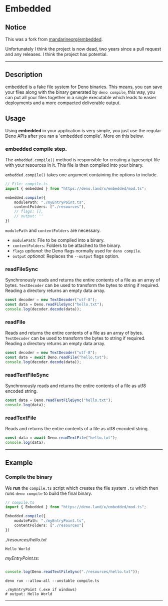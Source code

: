 <!-- # embedded
[![embedded CI](https://github.com/mandarineorg/embedded/workflows/Unit%20Tests/badge.svg)](https://github.com/mandarineorg/embedded)

<img src="https://www.mandarinets.org/assets/images/full-logo-simple.svg" width="180" height="180" />

A fake file system for [Deno](https://deno.land) binaries by [Mandarine](https://deno.land/x/mandarinets). -->



# Embedded

## Notice
This was a fork from [mandarineorg/embedded](https://github.com/mandarineorg/leaf). 

Unfortunately I think the project is now dead, two years since a pull request and any releases. I think the project has potential. 

------------

## Description
embedded is a fake file system for Deno binaries. This means, you can save your files along with the binary generated by `deno compile`, this way, you can put all your files together in a single executable which leads to easier deployments and a more compacted deliverable output.

## Usage
Using **embedded** in your application is very simple, you just use the regular Deno APIs after you ran a 'embedded compile'. More on this below.

### embedded compile step.
The `embedded.compile()` method is responsible for creating a typescript file with your resources in it. This file is then compiled into your binary.

`embedded.compile()` takes one argument containing the options to include.

```typescript
// File: compile.ts
import { embedded } from "https://deno.land/x/embedded/mod.ts";

embedded.compile({
    modulePath: "./myEntryPoint.ts",
    contentFolders: ["./resources"],
    // flags: [],
    // output: ''
})
```
`modulePath` and `contentFolders` are necessary.  

- `modulePath`: File to be compiled into a binary.
- `contentFolders`: Folders to be attached to the binary.
- `flags` *optional*: the Deno flags normally used for `deno compile`.
- `output` *optional*: Replaces the `--output` flags option.

### readFileSync
Synchronously reads and returns the entire contents of a file as an array of bytes. `TextDecoder` can be used to transform the bytes to string if required. Reading a directory returns an empty data array.

```typescript
const decoder = new TextDecoder("utf-8");
const data = Deno.readFileSync("hello.txt");
console.log(decoder.decode(data));
```

### readFile
Reads and returns the entire contents of a file as an array of bytes. `TextDecoder` can be used to transform the bytes to string if required. Reading a directory returns an empty data array.

```typescript
const decoder = new TextDecoder("utf-8");
const data = await Deno.readFile("hello.txt");
console.log(decoder.decode(data));
```

### readTextFileSync
Synchronously reads and returns the entire contents of a file as utf8 encoded string.
```typescript
const data = Deno.readTextFileSync("hello.txt");
console.log(data);
```

### readTextFile
Reads and returns the entire contents of a file as utf8 encoded string.
```typescript
const data = await Deno.readTextFile("hello.txt");
console.log(data);
```

-----------------
## Example

### Compile the binary

We **run** the `compile.ts` script which creates the file system `.ts` which then runs `deno compile` to build the final binary.

```typescript
// compile.ts
import { Embedded } from "https://deno.land/x/embedded/mod.ts";

Embedded.compile({
    modulePath: "./myEntryPoint.ts",
    contentFolders: ["./resources"]
})
```

_./resources/hello.txt_
```text
Hello World
```

_myEntryPoint.ts:_
```typescript

console.log(Deno.readTextFileSync("./resources/hello.txt"));
```

```shell
deno run --allow-all --unstable compile.ts
```
```shell
./myEntryPoint (.exe if windows)
# output: Hello World
```
-----------------